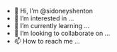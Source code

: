 - 👋 Hi, I’m @sidoneyshenton
- 👀 I’m interested in ...
- 🌱 I’m currently learning ...
- 💞️ I’m looking to collaborate on ...
- 📫 How to reach me ...

<!---
sidoneyshenton/sidoneyshenton is a ✨ special ✨ repository because its `README.md` (this file) appears on your GitHub profile.
You can click the Preview link to take a look at your changes.
--->
